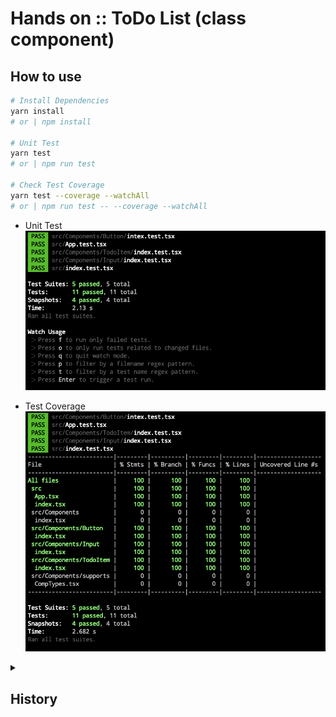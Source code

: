 # Hands on :: ToDo List (class component)

## How to use

```bash
# Install Dependencies
yarn install
# or | npm install

# Unit Test
yarn test
# or | npm run test

# Check Test Coverage
yarn test --coverage --watchAll
# or | npm run test -- --coverage --watchAll
```

- Unit Test  
  ![jest-unit-test.png](./history/jest-unit-test.png)

- Test Coverage  
  ![jest-test-coverage.png](./history/jest-test-coverage.png)

<details>
<summary><h2>History</h2></summary>

### Init

```bash
npx create-react-app --template typescript hands-on-todo-list-class
```

### Dependency

### Typescript Complier: `tsconfig.json`

- To use absolute pakage path in import sytanx, [set 'baseUrl'.](./tsconfig.json#L3)

#### Prettier Hooking

```bash
yarn add --dev husky lint-staged prettier
```

- `.prettierrc.js`: [basic prettier policy](./.prettierrc.js)
- `package.json`: [add husky hook for uing prettier](./package.json#L5-#L14)

#### CSS & Test

```bash
yarn add styled-components
yarn add --dev @types/styled-components jest-styled-components
```

</details>
